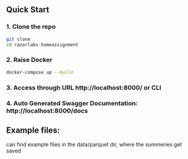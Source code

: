 
## Quick Start

### 1. Clone the repo

```bash
git clone 
cd razorlabs-homeassignment
```

### 2. Raise Docker
```bash
docker-compose up --build
```

### 3. Access through URL http://localhost:8000/ or CLI

### 4. Auto Generated Swagger Documentation: http://localhost:8000/docs

## Example files:
can find example files in the data/parquet dir, where the summeries get saved
